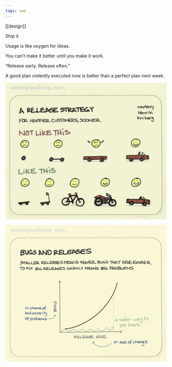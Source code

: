 ```yaml
---
tags: swe
---
```


[[design]]

Ship it

Usage is like oxygen for ideas.

You can’t make it better until you make it work.

“Release early. Release often.”

A good plan violently executed now is better than a perfect plan next week.

![](/static/img/release-strategy.jpeg)

![](/static/img/bugs-vs-release-size.jpeg)
